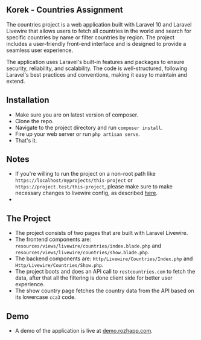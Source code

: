 ## Korek - Countries Assignment

The countries project is a web application built with Laravel 10 and Laravel Livewire that allows users to fetch all countries in the world and search for specific countries by name or filter countries by region. The project includes a user-friendly front-end interface and is designed to provide a seamless user experience.

The application uses Laravel's built-in features and packages to ensure security, reliability, and scalability. The code is well-structured, following Laravel's best practices and conventions, making it easy to maintain and extend.

## Installation

- Make sure you are on latest version of composer.
- Clone the repo.
- Navigate to the project directory and run `composer install`.
- Fire up your web server or run `php artisan serve`.
- That's it.

## Notes
- If you're willing to run the project on a non-root path like `https://localhost/myprojects/this-project` or `https://project.test/this-project`, please make sure to make necessary changes to livewire config, as described [here](https://laravel-livewire.com/docs/2.x/installation#configuring-the-asset-base-url).
- 

## The Project
- The project consists of two pages that are built with Laravel Livewire.
- The frontend components are: `resources/views/livewire/countries/index.blade.php` and `resources/views/livewire/countries/show.blade.php`.
- The backend components are: `Http/Livewire/Countries/Index.php` and `Http/Livewire/Countries/Show.php`.
- The project boots and does an API call to `restcountries.com` to fetch the data, after that all the filtering is done client side for better user experience.
- The show country page fetches the country data from the API based on its lowercase `cca3` code.
## Demo
 - A demo of the application is live at [demo.rozhapp.com](https://demo.rozhapp.com).
